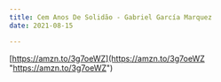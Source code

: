 ```yaml
---
title: Cem Anos De Solidão - Gabriel García Marquez
date: 2021-08-15

---
```

[https://amzn.to/3g7oeWZ](https://amzn.to/3g7oeWZ "https://amzn.to/3g7oeWZ")